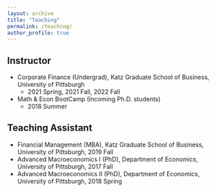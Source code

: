 ```yaml
---
layout: archive
title: "Teaching"
permalink: /teaching/
author_profile: true
---
```


## Instructor
- Corporate Finance (Undergrad), Katz Graduate School of Business, University of Pittsburgh
	- 2021 Spring, 2021 Fall, 2022 Fall
- Math & Econ BootCamp (Incoming Ph.D. students)
	- 2018 Summer

## Teaching Assistant
- Financial Management (MBA), Katz Graduate School of Business, University of Pittsburgh, 2019 Fall
- Advanced Macroeconomics I (PhD), Department of Economics, University of Pittsburgh, 2017 Fall
- Advanced Macroeconomics II (PhD), Department of Economics, University of Pittsburgh, 2018 Spring

